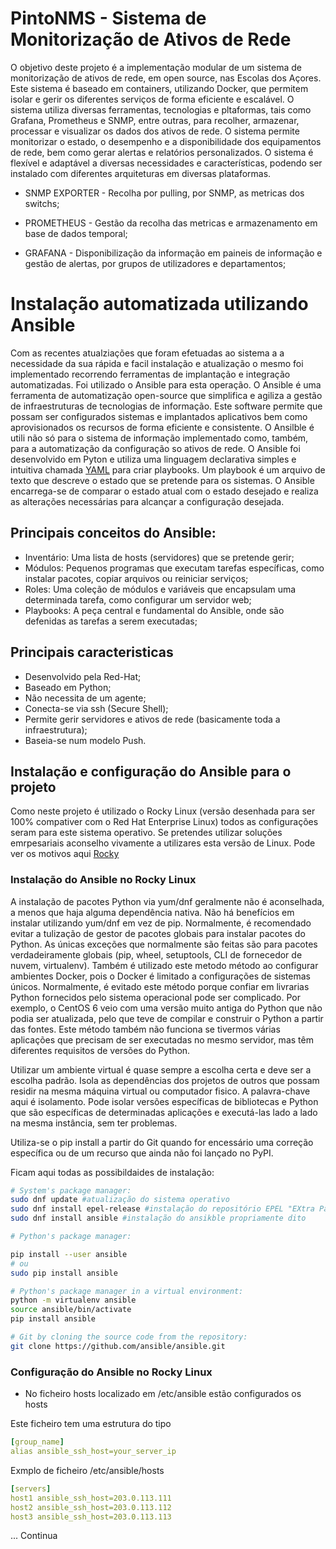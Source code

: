 # PintoNMS - Sistema de Monitorização de Ativos de Rede

O objetivo deste projeto é a implementação modular de um sistema de monitorização de ativos de rede, em open source, nas Escolas dos Açores. Este sistema é baseado em containers, utilizando Docker, que permitem isolar e gerir os diferentes serviços de forma eficiente e escalável. O sistema utiliza diversas ferramentas, tecnologias e pltaformas, tais como Grafana, Prometheus e SNMP, entre outras, para recolher, armazenar, processar e visualizar os dados dos ativos de rede. O sistema permite monitorizar o estado, o desempenho e a disponibilidade dos equipamentos de rede, bem como gerar alertas e relatórios personalizados. O sistema é flexível e adaptável a diversas necessidades e características, podendo ser instalado com diferentes arquiteturas em diversas plataformas.

- SNMP EXPORTER - Recolha por pulling, por SNMP, as metricas dos switchs;

- PROMETHEUS - Gestão da recolha das metricas e armazenamento em base de dados temporal;

- GRAFANA - Disponibilização da informação em paineis de informação e gestão de alertas, por grupos de utilizadores e departamentos;

# Instalação automatizada utilizando Ansible

Com as recentes atualziações que foram efetuadas ao sistema a a necessidade da sua rápida e facil instalação e atualização o mesmo foi implementado recorrendo ferramentas de implantação e integração automatizadas. Foi utilizado o Ansible para esta operação.
O Ansible é uma ferramenta de automatização open-source que simplifica e agiliza a gestão de infraestruturas de tecnologias de informação. Este software permite que possam ser configurados sistemas e implantados aplicativos bem  como aprovisionados os recursos de forma eficiente e consistente.
O Ansilble é utili não só para o sistema de informação implementado como, também, para a automatização da configuração so ativos de rede.
O Ansible foi desenvolvido em Pyton e utiliza uma linguagem declarativa simples e intuitiva chamada [YAML](https://pt.wikipedia.org/wiki/YAML) para criar playbooks. Um playbook é um arquivo de texto que descreve o estado que se pretende para os sistemas. O Ansible encarrega-se de comparar o estado atual com o estado desejado e realiza as alterações necessárias para alcançar a configuração desejada.

## Principais conceitos do Ansible:

- Inventário: Uma lista de hosts (servidores) que se pretende gerir;
- Módulos: Pequenos programas que executam tarefas específicas, como instalar pacotes, copiar arquivos ou reiniciar serviços;
- Roles: Uma coleção de módulos e variáveis que encapsulam uma determinada tarefa, como configurar um servidor web;
- Playbooks: A peça central e fundamental do Ansible, onde são defenidas as tarefas a serem executadas;

## Principais caracteristicas

- Desenvolvido pela Red-Hat;
- Baseado em Python;
- Não necessita de um agente; 
- Conecta-se via ssh (Secure Shell);
- Permite gerir servidores e ativos de rede (basicamente toda a infraestrutura);
- Baseia-se num modelo Push.

## Instalação e configuração do Ansible para o projeto

Como neste projeto é utilizado o Rocky Linux (versão desenhada para ser 100% compativer com o Red Hat Enterprise Linux) todos as configurações seram para este sistema operativo.
Se pretendes utilizar soluções emrpesariais aconselho vivamente a utilizares esta versão de Linux. Pode ver os motivos aqui [Rocky](https://rockylinux.org/pt-PT)

### Instalação do Ansible no Rocky Linux

A instalação de pacotes Python via yum/dnf geralmente não é aconselhada, a menos que haja alguma dependência nativa. Não há benefícios em instalar utilizando yum/dnf em vez de pip.
Normalmente, é recomendado evitar a tulização de gestor de pacotes globais para instalar pacotes do Python. As únicas exceções que normalmente são feitas são para pacotes verdadeiramente globais (pip, wheel, setuptools, CLI de fornecedor de nuvem, virtualenv). Também é utilizado este metodo método ao configurar ambientes Docker, pois o Docker é limitado a configurações de sistemas únicos. Normalmente, é evitado este método porque confiar em livrarias Python fornecidos pelo sistema operacional pode ser complicado. Por exemplo, o CentOS 6 veio com uma versão muito antiga do Python que não podia ser atualizada, pelo que teve de compilar e construir o Python a partir das fontes. Este método também não funciona se tivermos várias aplicações que precisam de ser executadas no mesmo servidor, mas têm diferentes requisitos de versões do Python.

Utilizar um ambiente virtual é quase sempre a escolha certa e deve ser a escolha padrão. Isola as dependências dos projetos de outros que possam residir na mesma máquina virtual ou computador fisico. A palavra-chave aqui é isolamento. Pode isolar versões específicas de bibliotecas e Python que são específicas de determinadas aplicações e executá-las lado a lado na mesma instância, sem ter problemas.

Utiliza-se o pip install a partir do Git quando for encessário uma correção específica ou de um recurso que ainda não foi lançado no PyPI.

Ficam aqui todas as possibildaides de instalação:
~~~bash
# System's package manager:
sudo dnf update #atualização do sistema operativo
sudo dnf install epel-release #instalação do repositório EPEL "EXtra Packages for Entherprise Linux"
sudo dnf install ansible #instalação do ansikble propriamente dito

# Python's package manager:

pip install --user ansible
# ou
sudo pip install ansible

# Python's package manager in a virtual environment:
python -m virtualenv ansible
source ansible/bin/activate
pip install ansible

# Git by cloning the source code from the repository:
git clone https://github.com/ansible/ansible.git
~~~

### Configuração do Ansible no Rocky Linux

- No ficheiro  hosts localizado em /etc/ansible estão configurados os hosts

Este ficheiro tem uma estrutura do tipo
~~~yaml
[group_name]
alias ansible_ssh_host=your_server_ip 
~~~
Exmplo de ficheiro /etc/ansible/hosts
~~~yaml
[servers]
host1 ansible_ssh_host=203.0.113.111
host2 ansible_ssh_host=203.0.113.112
host3 ansible_ssh_host=203.0.113.113
~~~
... Continua
